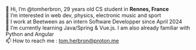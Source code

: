 👋 Hi, I’m @tomherbron, 29 years old CS student in <strong> Rennes, France </strong> <br>
👀 I’m interested in web dev, physics, electronic music and sport <br>
💞️ I work at Beetween as an intern Software Developper since April 2024<br>
🌱 I’m currently learning Java/Spring & Vue.js. I am also already familiar with Python and Angular <br>
📫 How to reach me : tom.herbron@proton.me <br>

